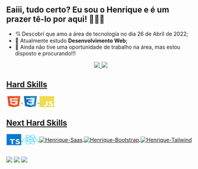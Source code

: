 ## Eaiii, tudo certo? Eu sou o Henrique e é um prazer tê-lo por aqui! 🚀🚀🚀

- 💘 Descobri que amo a área de tecnologia no dia 26 de Abril de 2022;
- 🌱 Atualmente estudo **Desenvolvimento Web**;
- 🤝 Ainda não tive uma oportunidade de trabalho na área, mas estou disposto e procurando!!!

<div align="center">
  <a href="https://github.com/henriquemartins1373">
  <img height="180em" src="https://github-readme-stats.vercel.app/api?username=henriquemartins1373&show_icons=true&theme=highcontrast&include_all_commits=true&count_private=true"/>
  <img height="180em" src="https://github-readme-stats.vercel.app/api/top-langs/?username=henriquemartins1373&layout=compact&langs_count=7&theme=highcontrast"/>
</div>
  
  ##
  
<div style="display: inline">
   <h2>Hard Skills</h2>
   <img align="center" alt="Henrique-Html" height="30" width="40" src="https://raw.githubusercontent.com/devicons/devicon/master/icons/html5/html5-original.svg">
   <img align="center" alt="Henrique-Css" height="30" width="40" src="https://raw.githubusercontent.com/devicons/devicon/master/icons/css3/css3-original.svg">
   <img align="center" alt="Henrique-Js" height="30" width="40" src="https://raw.githubusercontent.com/devicons/devicon/master/icons/javascript/javascript-plain.svg">
   <h2>Next Hard Skills</h2>
   <img align="center" alt="Henrique-Ts" height="30" width="40" src="https://raw.githubusercontent.com/devicons/devicon/master/icons/typescript/typescript-plain.svg">
   <img align="center" alt="Henrique-React" height="30" width="40" src="https://raw.githubusercontent.com/devicons/devicon/master/icons/react/react-original.svg">
   <img align="center" alt="Henrique-Saas" height="30" width="30" src="https://cdn-icons-png.flaticon.com/512/5968/5968358.png">
   <img align="center" alt="Henrique-Bootstrap" height="35" width="40" src="https://getbootstrap.com/docs/5.2/assets/brand/bootstrap-logo-shadow.png">
   <img align="center" alt="Henrique-Tailwind" height="30" width="30" src="https://progsoft.net/images/tailwind-css-icon-70187f0341bd945dc65ad050a9a1b8f4fd79b1cf.png">
</div>

 ##
 
<div> 
  <a href="https://www.instagram.com/henriq.martins/" target="_blank"><img src="https://img.shields.io/badge/-Instagram-%23E4405F?style=for-the-badge&logo=instagram&logoColor=white" target="_blank"></a>
  <a href = "socialhenrique1373@gmail.com"><img src="https://img.shields.io/badge/-Gmail-%23333?style=for-the-badge&logo=gmail&logoColor=white" target="_blank"></a>
  <a href="https://www.linkedin.com/in/henriquemartins1373/" target="_blank"><img src="https://img.shields.io/badge/-LinkedIn-%230077B5?style=for-the-badge&logo=linkedin&logoColor=white" target="_blank"></a>
 </div>
